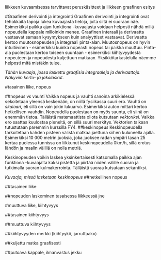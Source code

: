 liikkeen kuvaamisessa tarvittavat peruskäsitteet ja liikkeen graafinen esitys

#Graafinen derivointi ja integrointi
Graafinen derivointi ja integrointi ovat tehokkaita tapoja lukea kuvaajasta tietoja, joita siitä ei suoraan näe. Esimerkiksi paikka ajan funktiona -kuvaajasta voidaan helposti nähdä millä nopeudella kappale milloinkin menee. Graafinen interaali ja derivaatta vastaavat samaan kysymykseen kuin analyyttiset vastaavat. Derivaatta kertoo muutosnopeuden ja integraali pinta-alan. Muutosnopeus on hyvin intuitiivinen - esimerkiksi kuinka nopeasti nopeus tai paikka muuttuu. Pinta-ala puolestaan kertoo toiseen suuntaan - esimerkiksi kiihtyvyydestä nopeuteen ja nopeudesta kuljettuun matkaan. Yksikkötarkastelulla näemme helposti mitä mistäkin tulee.

*Tähän kuvaaja, jossa laskettu graafisia integraaleja ja derivaattoja. Näkyviin kerto- ja jakolaskut.*

#tasainen liike, nopeus

##nopeus vs vauhti
Vaikka nopeus ja vauhti sanoina arkikielessä sekoitetaan yleensä keskenään, on niillä fysiikassa suuri ero. Vauhti on *skalaari*, eli sillä on vain jokin lukuarvo. Esimerkiksi auton mittari kertoo hetkellisen vauhdin. Nopeudella puolestaan on myös suunta, eli siinä on enemmän tietoa. Tälläistä matemaattista oliota kutsutaan *vektoriksi*. Vaikka ero saattaa kuulostaa pieneltä, on sillä suuri merkitys. Vektorien taikaan tutustutaan paremmin kurssilla FY4.
##keskinopeus
Keskinopeudella tarkoitetaan kahden pisteen välistä matkaa jaettuna siihen kuluneella ajalla. Esimerkiksi 10 000 metrin juoksia, joka juoksee radan ympäri tasan 25 kertaa puolessa tunnissa on liikkunut keskinopeudella 0km/h, sillä erotus lähdön ja maalin välillä on nolla metriä.

Keskinopeuden voikin laskea yksinkertaisesti katsomalla paikka ajan funktiona -kuvaajalta kaksi pistettä ja piirtää niiden välille suoran ja tutkimalla suoran kulmakerrointa. Tälläistä suoraa kutsutaan sekantiksi.

*Kuvaaja, missä lasketaan keskinopeus*
##hetkellinen nopeus

##tasainen liike

##nopeuden laskeminen tasaisessa liikkeessä jne


#muuttuva liike, kiihtyvyys

##tasainen kiihtyvyys

##muuttuva kiihtyvyys

##kiihtyvyyden merkki (kiihtyykö, jarruttaako)

##kuljettu matka graafisesti

##putoava kappale, ilmanvastus jekku
